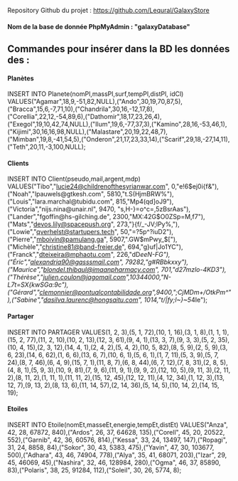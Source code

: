 Repository Github du projet : https://github.com/Lequral/GalaxyStore

#### Nom de la base de donnée PhpMyAdmin : "galaxyDatabase"

## Commandes pour insérer dans la BD les données des :

#### Planètes

INSERT INTO Planete(nomPl,massPl,surf,tempPl,distPl, idCl) VALUES("Agamar",18,9,-51,82,NULL),("Ando",30,19,70,87,5),("Bracca",15,6,-7,71,10),("Chandrila",30,16,-12,17,8),("Corellia",22,12,-54,89,6),("Dathomir",18,17,23,26,4),("Exegol",19,10,42,74,NULL),("Ilum",19,6,-77,37,3),("Kamino",28,16,-53,46,1),("Kijimi",30,16,16,98,NULL),("Malastare",20,19,22,48,7),("Mimban",19,8,-41,54,5),("Onderon",21,17,23,33,14),("Scarif",29,18,-27,14,11),("Teth",20,11,-3,100,NULL);

#### Clients

INSERT INTO Client(pseudo,mail,argent,mdp) VALUES("Tibo","lucie24@childrenofthesyrianwar.com", 0,"e!6$ej0i{f&"),("Noah","lpauwels@gtkesh.com", 5810,"t.S(HjmBRW%"),("Louis","lara.marchal@tubidu.com", 815,"Mp4(qd]oJ9"),("Victoria","nijs.nina@unair.nl", 9470, "s,H-}=o^c=,5zBsrAas"),("Lander","fgoffin@hs-gilching.de", 2300,"MX:42G$O0ZSp=M,f7"),("Mats","devos.lily@spacepush.org", 273,"}{f/_-JV;lPy%,"),("Lowie","qverhelst@startupers.tech", 50,"=?5p^?iuD2"),("Pierre","mboivin@pamulang.ga", 5907,".GW$mPwy_$["),("Michèle","christine81@band-freier.de", 694,"g}uf|Jo1YC"),("Franck","dteixeira@mphaotu.com", 226,"dD*eeN-FG"),("Éric","alexandria90@gasssmail.com", 79282,"g#RBbkxxy"),("Maurice","blondel.thibaul@imaanpharmacy.com", 701,"d27mzlo-4KD3"),("Thérèse","julien.coulon@jagomail.com",10344000,"N-L7t=SX{kwSGa:9c"),("Gérard","clemonnier@pontualcontabilidade.org",9400,";CjMDm+/OtkPm^"),("Sabine","dasilva.laurenc@hongsaitu.com", 1014,"t/|fy;l~}~5*4Ie");

#### Partager

INSERT INTO PARTAGER VALUES(1, 2, 3),(5, 1, 72),(10, 1, 16),(3, 1, 8),(1, 1, 1),(15, 2, 77),(11, 2, 10),(10, 2, 13),(12, 3, 61),(9, 4, 1),(13, 3, 7),(9, 3, 3),(5, 2, 35),(10, 4, 15),(2, 3, 12),(14, 4, 1),(2, 4, 2),(5, 4, 2),(10, 5, 82),(8, 5, 9),(2, 5, 9),(3, 6, 23),(14, 6, 62),(1, 6, 6),(13, 6, 7),(10, 6, 1),(5, 6, 1),(1, 7, 11),(5, 3, 9),(5, 7, 24),(8, 7, 46),(6, 4, 9),(15, 7, 1),(11, 8, 7),(6, 8, 44),(6, 7, 12),(7, 8, 31),(2, 8, 5),(4, 8, 1),(5, 9, 3),(10, 9, 81),(7, 9, 6),(11, 9, 1),(9, 9, 2),(12, 10, 5),(9, 11, 3),(2, 11, 2),(8, 11, 2),(1, 11, 1),(11, 11, 2),(15, 12, 45),(12, 12, 11),(4, 12, 34),(1, 12, 3),(13, 12, 7),(9, 13, 2),(8, 13, 6),(11, 14, 57),(2, 14, 36),(5, 14, 5),(10, 14, 2),(14, 15, 19);

#### Etoiles

INSERT INTO Etoile(nomEt,masseEt,energie,tempEt,distEt) VALUES("Anza", 42, 28, 67872, 840),("Ardos", 26, 37, 64628, 135),("Corell", 45, 20, 20522, 552),("Garnib", 42, 36, 60576, 814),("Kessa", 33, 24, 13497, 147),("Ropagi", 31, 24, 8858, 84),("Sokor", 30, 43, 5383, 475),("Yavin", 47, 30, 103677, 500),("Adhara", 43, 46, 74904, 778),("Alya", 35, 41, 68071, 203),("Izar", 29, 45, 46069, 45),("Nashira", 32, 46, 128984, 280),("Ogma", 46, 37, 85890, 83),("Polaris", 38, 25, 91284, 112),("Soleil", 30, 26, 5774, 8);
